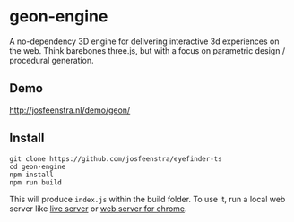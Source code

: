 # geon-engine
A no-dependency 3D engine for delivering interactive 3d experiences on the web. 
Think barebones three.js, but with a focus on parametric design / procedural generation.


## Demo
http://josfeenstra.nl/demo/geon/


## Install 
```
git clone https://github.com/josfeenstra/eyefinder-ts
cd geon-engine 
npm install 
npm run build
```
This will produce ```index.js``` within the build folder. To use it, run a local web server like [live server](https://marketplace.visualstudio.com/items?itemName=ritwickdey.LiveServer) or [web server for chrome](https://chrome.google.com/webstore/detail/web-server-for-chrome/ofhbbkphhbklhfoeikjpcbhemlocgigb).


